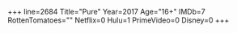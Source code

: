 +++
line=2684
Title="Pure"
Year=2017
Age="16+"
IMDb=7
RottenTomatoes=""
Netflix=0
Hulu=1
PrimeVideo=0
Disney=0
+++

